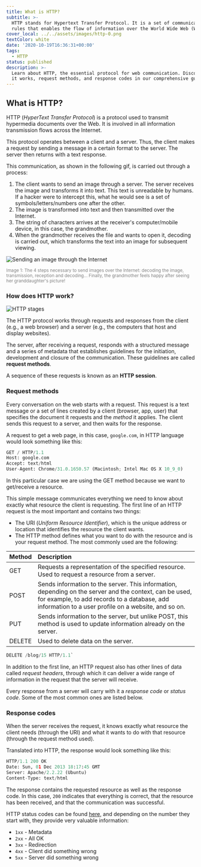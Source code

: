 ```yaml
---
title: What is HTTP?
subtitle: >-
  HTTP stands for Hypertext Transfer Protocol. It is a set of communication
  rules that enables the flow of information over the World Wide Web (WWW).
cover_local: ../../assets/images/http-0.png
textColor: white
date: '2020-10-19T16:36:31+00:00'
tags:
  - HTTP
status: published
description: >-
  Learn about HTTP, the essential protocol for web communication. Discover how
  it works, request methods, and response codes in our comprehensive guide!
---
```

## What is HTTP?

HTTP (*HyperText Transfer Protocol*) is a protocol used to transmit hypermedia documents over the Web. It is involved in all information transmission flows across the Internet.

This protocol operates between a client and a server. Thus, the client makes a request by sending a message in a certain format to the server. The server then returns with a text response.

This communication, as shown in the following gif, is carried out through a process:

1. The client wants to send an image through a server. The server receives the image and transforms it into text. This text is unreadable by humans. If a hacker were to intercept this, what he would see is a set of symbols/letters/numbers one after the other.
2. The image is transformed into text and then transmitted over the Internet.
3. The string of characters arrives at the receiver's computer/mobile device, in this case, the grandmother.
4. When the grandmother receives the file and wants to open it, decoding is carried out, which transforms the text into an image for subsequent viewing.

![Sending an image through the Internet](https://github.com/breatheco-de/content/blob/master/src/assets/images/2fd53b0a-5243-4440-8fc6-7fd74ac5a46e.gif?raw=true)

<small style="color:grey">Image 1: The 4 steps necessary to send images over the Internet: decoding the image, transmission, reception and decoding... Finally, the grandmother feels happy after seeing her granddaughter's picture!</small>

### How does HTTP work?

![HTTP stages](https://breathecode.herokuapp.com/v1/media/file/http-steps-png?raw=true)

The HTTP protocol works through requests and responses from the client (e.g., a web browser) and a server (e.g., the computers that host and display websites). 

The server, after receiving a request, responds with a structured message and a series of metadata that establishes guidelines for the initiation, development and closure of the communication. These guidelines are called **request methods**.

A sequence of these requests is known as an **HTTP session**.

### Request methods

Every conversation on the web starts with a request. This request is a text message or a set of lines created by a client (browser, app, user) that specifies the document it requests and the *method* it applies. The client sends this request to a server, and then waits for the response.

A request to get a web page, in this case, `google.com`, in HTTP language would look something like this:

```python
GET / HTTP/1.1 
Host: google.com
Accept: text/html
User-Agent: Chrome/31.0.1650.57 (Macintosh; Intel Mac OS X 10_9_0)
```

In this particular case we are using the GET method because we want to get/receive a resource.

This simple message communicates everything we need to know about exactly what resource the client is requesting. The first line of an HTTP request is the most important and contains two things:

+ The URI (*Uniform Resource Identifier*), which is the unique address or location that identifies the resource the client wants.
+ The HTTP method defines what you want to do with the resource and is your request method. The most commonly used are the following:

|Method        |Description      |
|:-------------|:----------------|
|GET | Requests a representation of the specified resource. Used to request a resource from a server. |
|POST | Sends information to the server. This information, depending on the server and the context, can be used, for example, to add records to a database, add information to a user profile on a website, and so on. |
|PUT | Sends information to the server, but unlike POST, this method is used to update information already on the server. |
|DELETE | Used to delete data on the server. |

```python
DELETE /blog/15 HTTP/1.1`
```

In addition to the first line, an HTTP request also has other lines of data called *request headers*, through which it can deliver a wide range of information in the request that the server will receive.

Every response from a server will carry with it a *response code* or *status code*. Some of the most common ones are listed below.

### Response codes

When the server receives the request, it knows exactly what resource the client needs (through the URI) and what it wants to do with that resource (through the request method used). 

Translated into HTTP, the response would look something like this:

```python
HTTP/1.1 200 OK
Date: Sun, 01 Dec 2013 18:17:45 GMT
Server: Apache/2.2.22 (Ubuntu)
Content-Type: text/html
```

The response contains the requested resource as well as the response code. In this case, `200` indicates that everything is correct, that the resource has been received, and that the communication was successful.
 
HTTP status codes can be found [here](https://developer.mozilla.org/en-US/docs/Web/HTTP/Status), and depending on the number they start with, they provide very valuable information:

+ `1xx` - Metadata
+ `2xx` - All OK
+ `3xx` - Redirection
+ `4xx` - Client did something wrong
+ `5xx` - Server did something wrong
